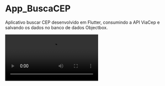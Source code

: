# App_BuscaCEP

Aplicativo buscar CEP desenvolvido em Flutter, consumindo a API ViaCep e salvando os dados no banco de dados Objectbox.  

![Vídeo](assets/video/video_01.mp4)
